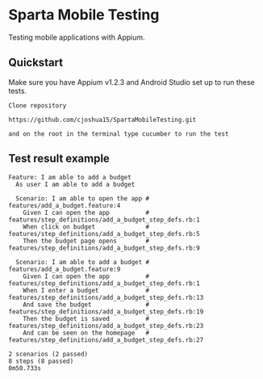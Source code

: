 # Sparta Mobile Testing

Testing mobile applications with Appium.

## Quickstart

Make sure you have Appium v1.2.3 and Android Studio set up to run these tests.

```
Clone repository 

https://github.com/cjoshua15/SpartaMobileTesting.git

and on the root in the terminal type cucumber to run the test
```

## Test result example
```Cucumber
Feature: I am able to add a budget
  As user I am able to add a budget

  Scenario: I am able to open the app # features/add_a_budget.feature:4
    Given I can open the app          # features/step_definitions/add_a_budget_step_defs.rb:1
    When click on budget              # features/step_definitions/add_a_budget_step_defs.rb:5
    Then the budget page opens        # features/step_definitions/add_a_budget_step_defs.rb:9

  Scenario: I am able to add a budget # features/add_a_budget.feature:9
    Given I can open the app          # features/step_definitions/add_a_budget_step_defs.rb:1
    When I enter a budget             # features/step_definitions/add_a_budget_step_defs.rb:13
    And save the budget               # features/step_definitions/add_a_budget_step_defs.rb:19
    Then the budget is saved          # features/step_definitions/add_a_budget_step_defs.rb:23
    And can be seen on the homepage   # features/step_definitions/add_a_budget_step_defs.rb:27

2 scenarios (2 passed)
8 steps (8 passed)
0m50.733s
```